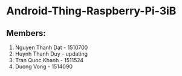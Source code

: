 # Android-Thing-Raspberry-Pi-3iB

## Members:
1. Nguyen Thanh Dat - 1510700	
2. Huynh Thanh Duy - updating
3. Tran Quoc Khanh - 1511524
4. Duong Vong - 1514090

